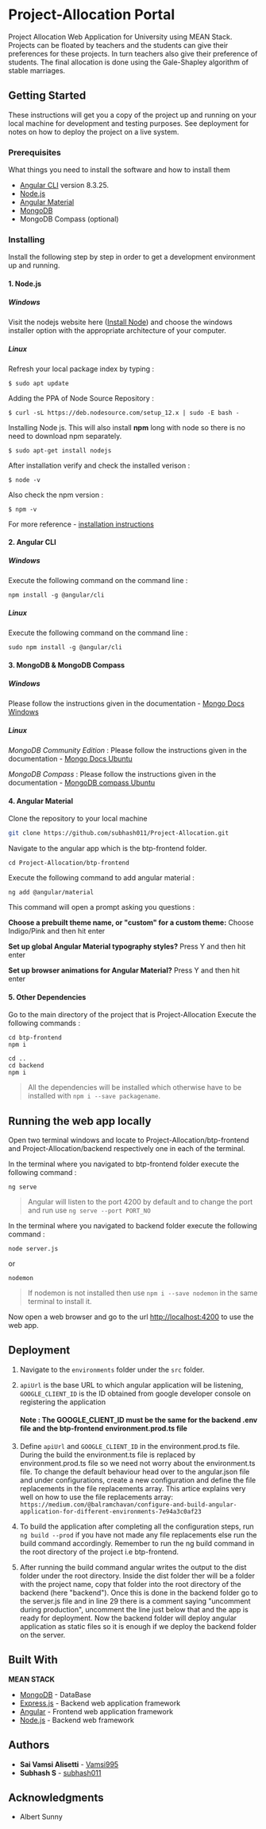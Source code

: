# Project-Allocation Portal

Project Allocation Web Application for University using MEAN Stack. Projects can be floated by teachers and the students can give their preferences for these projects. In turn teachers also give their preference of students. The final allocation is done using the Gale-Shapley algorithm of stable marriages.

## Getting Started

These instructions will get you a copy of the project up and running on your local machine for development and testing purposes. See deployment for notes on how to deploy the project on a live system.

### Prerequisites

What things you need to install the software and how to install them

- [Angular CLI](https://github.com/angular/angular-cli) version 8.3.25.
- [Node.js](https://github.com/nodejs)
- [Angular Material](https://github.com/angular/components)
- [MongoDB](https://github.com/mongodb/mongo)
- MongoDB Compass (optional)


### Installing

Install the following step by step in order to get a development environment up and running.


#### 1. Node.js

##### Windows
Visit the nodejs website here ([Install Node](https://nodejs.org/en/download/)) and choose the windows installer option with the appropriate architecture of your computer.

##### Linux
Refresh your local package index by typing :
```
$ sudo apt update
```
Adding the PPA of Node Source Repository :
```
$ curl -sL https://deb.nodesource.com/setup_12.x | sudo -E bash -
```
Installing Node js. This will also install **npm** long with node so there is no need to download npm separately.
```
$ sudo apt-get install nodejs
```
After installation verify and check the installed verison :
```
$ node -v
```
Also check the npm version :
```
$ npm -v
```
For more reference - [installation instructions](https://tecadmin.net/install-latest-nodejs-npm-on-ubuntu/)

#### 2. Angular CLI

##### Windows
Execute the following command on the command line :
```
npm install -g @angular/cli
```

##### Linux
Execute the following command on the command line :
```
sudo npm install -g @angular/cli
```

#### 3. MongoDB & MongoDB Compass

##### Windows
Please follow the instructions given in the documentation - 
[Mongo Docs Windows](https://docs.mongodb.com/manual/tutorial/install-mongodb-on-windows/)

##### Linux
*MongoDB Community Edition* : 
Please follow the instructions given in the documentation -
[Mongo Docs Ubuntu](https://docs.mongodb.com/manual/tutorial/install-mongodb-on-ubuntu/)

*MongoDB Compass* : 
Please follow the instructions given in the documentation -
[MongoDB compass Ubuntu](https://docs.mongodb.com/compass/master/install/)


#### 4. Angular Material

Clone the repository to your local machine
```sh
git clone https://github.com/subhash011/Project-Allocation.git
```
Navigate to the angular app which is the btp-frontend folder.
```
cd Project-Allocation/btp-frontend
```
Execute the following command to add angular material :
```
ng add @angular/material
```
This command will open a prompt asking you questions :

**Choose a prebuilt theme name, or "custom" for a custom theme:** Choose Indigo/Pink and then hit enter

**Set up global Angular Material typography styles?** Press Y and then hit enter

**Set up browser animations for Angular Material?** Press Y and then hit enter



#### 5. Other Dependencies
Go to the main directory of the project that is Project-Allocation
Execute the following commands :
```
cd btp-frontend
npm i

cd ..
cd backend
npm i
```
> All the dependencies will be installed which otherwise have to be installed with ```npm i --save packagename```.


## Running the web app locally

Open two terminal windows and locate to Project-Allocation/btp-frontend and Project-Allocation/backend respectively one in each of the terminal. 

In the terminal where you navigated to btp-frontend folder execute the following command : 
```
ng serve 
```
>Angular will listen to the port 4200 by default and to change the port and run use ```ng serve --port PORT_NO```

In the terminal where you navigated to backend folder execute the following command :
```
node server.js 
```
or
```
nodemon
```
>If nodemon is not installed then use ```npm i --save nodemon``` in the same terminal to install it.

Now open a web browser and go to the url <http://localhost:4200> to use the web app.


## Deployment

1. Navigate to the `environments` folder under the `src` folder.

2. `apiUrl` is the base URL to which angular application will be listening, `GOOGLE_CLIENT_ID` is the ID obtained from google developer console on
   registering the application

   #### Note : The GOOGLE_CLIENT_ID must be the same for the backend .env file and the btp-frontend environment.prod.ts file

3. Define `apiUrl` and `GOOGLE_CLIENT_ID` in the environment.prod.ts file. During the build the environment.ts file is replaced by  
   environment.prod.ts file so we need not worry about the environment.ts file. To change the default behaviour head over to the angular.json
   file and under configurations, create a new configuration and define the file replacements in the file replacements array.
   This artice explains very well on how to use the file replacements array:
   `https://medium.com/@balramchavan/configure-and-build-angular-application-for-different-environments-7e94a3c0af23`

4. To build the application after completing all the configuration steps, run `ng build --prod` if you have not made any file replacements else
   run the build command accordingly. Remember to run the ng build command in the root directory of the project i.e btp-frontend.

5. After running the build command angular writes the output to the dist folder under the root directory. Inside the dist folder ther will be a
   folder with the project name, copy that folder into the root directory of the backend (here "backend"). Once this is done in the backend folder
   go to the server.js file and in line 29 there is a comment saying "uncomment during production", uncomment the line just below that and the app is ready for deployment. Now the backend folder will deploy angular application as static files so it is enough if we deploy the backend folder
   on the server.

## Built With

**MEAN STACK**
* [MongoDB](https://github.com/mongodb/mongo) - DataBase 
* [Express.js](https://rometools.github.io/rome/) -  Backend web application framework 
* [Angular](http://www.dropwizard.io/1.0.2/docs/) - Frontend web application framework 
* [Node.js](https://maven.apache.org/) - Backend web framework

## Authors

* **Sai Vamsi Alisetti** - [Vamsi995](https://github.com/Vamsi995)
* **Subhash S** - [subhash011](https://github.com/subhash011)

## Acknowledgments

* Albert Sunny


